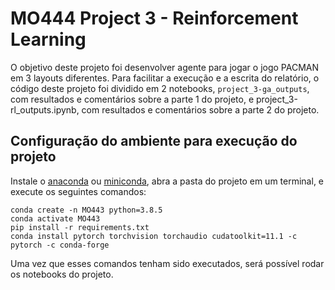 # MO444 Project 3 - Reinforcement Learning

O objetivo deste projeto foi desenvolver agente para jogar o jogo PACMAN em 3 layouts diferentes. Para facilitar a execução e a escrita do relatório, o código deste projeto foi dividido em 2 notebooks, `project_3-ga_outputs`, com resultados e comentários sobre a parte 1 do projeto, e project_3-rl_outputs.ipynb, com resultados e comentários sobre a parte 2 do projeto.

## Configuração do ambiente para execução do projeto

Instale o [anaconda](https://www.anaconda.com/products/individual) ou [miniconda](https://docs.conda.io/en/latest/miniconda.html), abra a pasta do projeto em um terminal, e execute os seguintes comandos:

```
conda create -n MO443 python=3.8.5
conda activate MO443
pip install -r requirements.txt
conda install pytorch torchvision torchaudio cudatoolkit=11.1 -c pytorch -c conda-forge
```

Uma vez que esses comandos tenham sido executados, será possível rodar os notebooks do projeto.
